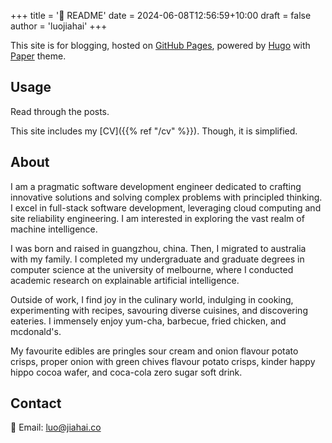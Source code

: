 +++
title = '🐽 README'
date = 2024-06-08T12:56:59+10:00
draft = false
author = 'luojiahai'
+++

This site is for blogging, hosted on [GitHub Pages](https://pages.github.com/), powered by [Hugo](https://gohugo.io/)
with [Paper](https://github.com/nanxiaobei/hugo-paper) theme.

## Usage

Read through the posts.

This site includes my [CV]({{% ref "/cv" %}}). Though, it is simplified.

## About

I am a pragmatic software development engineer dedicated to crafting innovative solutions and solving complex problems
with principled thinking. I excel in full-stack software development, leveraging cloud computing and site reliability
engineering. I am interested in exploring the vast realm of machine intelligence.

I was born and raised in guangzhou, china. Then, I migrated to australia with my family. I completed my undergraduate
and graduate degrees in computer science at the university of melbourne, where I conducted academic research on
explainable artificial intelligence.

Outside of work, I find joy in the culinary world, indulging in cooking, experimenting with recipes, savouring diverse
cuisines, and discovering eateries. I immensely enjoy yum-cha, barbecue, fried chicken, and mcdonald's.

My favourite edibles are pringles sour cream and onion flavour potato crisps, proper onion with green chives flavour
potato crisps, kinder happy hippo cocoa wafer, and coca-cola zero sugar soft drink.

## Contact

📧 Email: luo@jiahai.co
